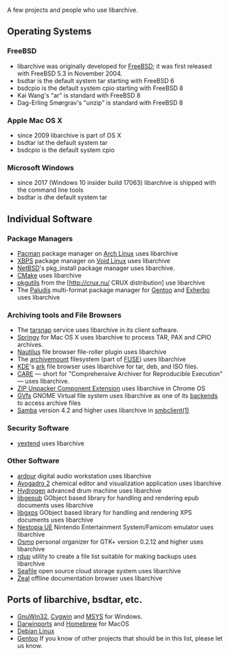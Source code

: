 A few projects and people who use libarchive.

## Operating Systems

### FreeBSD
* libarchive was originally developed for [FreeBSD](http://freebsd.org); it was first released with FreeBSD 5.3 in November 2004.
* bsdtar is the default system tar starting with FreeBSD 6
* bsdcpio is the default system cpio starting with FreeBSD 8
* Kai Wang's "ar" is standard with FreeBSD 8
* Dag-Erling Smørgrav's "unzip" is standard with FreeBSD 8

### Apple Mac OS X
* since 2009 libarchive is part of OS X
* bsdtar ist the default system tar
* bsdcpio is the default system cpio

### Microsoft Windows
* since 2017 (Windows 10 insider build 17063) libarchive is shipped with the command line tools
* bsdtar is dhe default system tar

## Individual Software

### Package Managers
* [Pacman](http://www.archlinux.org/pacman) package manager on [Arch Linux](http://www.archlinux.org) uses libarchive
* [XBPS](http://www.voidlinux.org/xbps) package manager on [Void Linux](http://www.voidlinux.org) uses libarchive
* [NetBSD](http://www.netbsd.org)'s pkg_install package manager uses libarchive.
* [CMake](http://cmake.org) uses libarchive
* [pkgutils](http://crux.nu/gitweb/?p=tools/pkgutils.git) from the [http://crux.nu/ CRUX distribution] use libarchive
* The [Paludis](http://paludis.pioto.org) multi-format package manager for [Gentoo](http://www.gentoo.org) and [Exherbo](http://www.exherbo.org) uses libarchive

### Archiving tools and File Browsers
* The [tarsnap](http://www.tarsnap.com) service uses libarchive in its client software.
* [Springy](http://www.springyarchiver.com) for Mac OS X uses libarchive to process TAR, PAX and CPIO archives.
* [Nautilus](http://projects.gnome.org/nautilus) file browser file-roller plugin uses libarchive
* The [archivemount](http://www.cybernoia.de/software/archivemount) filesystem (part of [FUSE](http://fuse.sourceforge.net)) uses libarchive
* [KDE](http://kde.org)'s [ark](http://utils.kde.org/projects/ark) file browser uses libarchive for tar, deb, and ISO files.
* [CARE](http://reproducible.io) — short for "Comprehensive Archiver for Reproducible Execution" — uses libarchive.
* [ZIP Unpacker Component Extension]( https://plus.google.com/+FrancoisBeaufort/posts/7JU15yqC4HR) uses libarchive in Chrome OS
* [GVfs](https://wiki.gnome.org/Projects/gvfs) GNOME Virtual file system uses libarchive as one of its [backends](https://wiki.gnome.org/Projects/gvfs/backends) to access archive files
* [Samba](https://www.samba.org) version 4.2 and higher uses libarchive in [smbclient(1)](https://www.samba.org/samba/docs/man/manpages/smbclient.1.html)

### Security Software
* [yextend](https://github.com/BayshoreNetworks/yextend) uses libarchive

### Other Software
* [ardour](https://ardour.org) digital audio workstation uses libarchive
* [Avogadro 2](https://www.openchemistry.org/projects/avogadro2) chemical editor and visualization application uses libarchive
* [Hydrogen](http://www.hydrogen-music.org) advanced drum machine uses libarchive
* [libgepub](https://github.com/danigm/libgepub) GObject based library for handling and rendering epub documents uses libarchive
* [libgxps](https://wiki.gnome.org/Projects/libgxps) GObject based library for handling and rendering XPS documents uses libarchive
* [Nestopia UE](http://0ldsk00l.ca/nestopia) Nintendo Entertainment System/Famicom emulator uses libarchive
* [Osmo](http://clayo.org/osmo) personal organizer for GTK+ version 0.2.12 and higher uses libarchive 
* [rdup](https://github.com/miekg/rdup) utility to create a file list suitable for making backups uses libarchive
* [Seafile](https://github.com/haiwen/seafile) open source cloud storage system uses libarchive
* [Zeal](https://zealdocs.org) offline documentation browser uses libarchive

## Ports of libarchive, bsdtar, etc.
* [GnuWin32](http://gnuwin32.sourceforge.net), [Cygwin](http://cygwin.org) and [MSYS](http://mingw.org/wiki/msys) for Windows.
* [Darwinports](http://libarchive.darwinports.com) and [Homebrew](https://brew.sh) for MacOS
* [Debian Linux](http://packages.qa.debian.org/liba/libarchive.html)
* [Gentoo](http://packages.gentoo.org/package/app-arch/libarchive)
If you know of other projects that should be in this list, please let us know.
